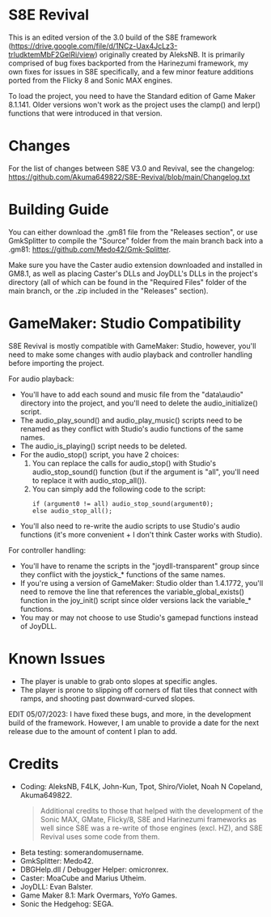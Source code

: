 # S8E Revival
This is an edited version of the 3.0 build of the S8E framework (https://drive.google.com/file/d/1NCz-Uax4JcLz3-trludktemMbF2GelRi/view) originally created by AleksNB. It is primarily comprised of bug fixes backported from the Harinezumi framework, my own fixes for issues in S8E specifically, and a few minor feature additions ported from the Flicky 8 and Sonic MAX engines.

To load the project, you need to have the Standard edition of Game Maker 8.1.141. Older versions won't work as the project uses the clamp() and lerp() functions that were introduced in that version.

# Changes
For the list of changes between S8E V3.0 and Revival, see the changelog:
https://github.com/Akuma649822/S8E-Revival/blob/main/Changelog.txt

# Building Guide
You can either download the .gm81 file from the "Releases section", or use GmkSplitter to compile the "Source" folder from the main branch back into a .gm81: https://github.com/Medo42/Gmk-Splitter.

Make sure you have the Caster audio extension downloaded and installed in GM8.1, as well as placing Caster's DLLs and JoyDLL's DLLs in the project's directory (all of which can be found in the "Required Files" folder of the main branch, or the .zip included in the "Releases" section).

# GameMaker: Studio Compatibility
S8E Revival is mostly compatible with GameMaker: Studio, however, you'll need to make some changes with audio playback and controller handling before importing the project.

For audio playback:
- You'll have to add each sound and music file from the "data\audio" directory into the project, and you'll need to delete the audio_initialize() script.
- The audio_play_sound() and audio_play_music() scripts need to be renamed as they conflict with Studio's audio functions of the same names.
- The audio_is_playing() script needs to be deleted.
- For the audio_stop() script, you have 2 choices:
  1. You can replace the calls for audio_stop() with Studio's audio_stop_sound() function (but if the argument is "all", you'll need to replace it with audio_stop_all()).
  2. You can simply add the following code to the script:
     ```
     if (argument0 != all) audio_stop_sound(argument0);
     else audio_stop_all();
     ```
- You'll also need to re-write the audio scripts to use Studio's audio functions (it's more convenient + I don't think Caster works with Studio).

For controller handling:
- You'll have to rename the scripts in the "joydll-transparent" group since they conflict with the joystick_* functions of the same names.
- If you're using a version of GameMaker: Studio older than 1.4.1772, you'll need to remove the line that references the variable_global_exists() function in the joy_init() script since older versions lack the variable_* functions.
- You may or may not choose to use Studio's gamepad functions instead of JoyDLL.

# Known Issues
- The player is unable to grab onto slopes at specific angles.
- The player is prone to slipping off corners of flat tiles that connect with ramps, and shooting past downward-curved slopes.

EDIT 05/07/2023: I have fixed these bugs, and more, in the development build of the framework. However, I am unable to provide a date for the next release due to the amount of content I plan to add.

# Credits
- Coding: AleksNB, F4LK, John-Kun, Tpot, Shiro/Violet, Noah N Copeland, Akuma649822.
  > Additional credits to those that helped with the development of the Sonic MAX, GMate, Flicky/8, S8E and Harinezumi frameworks as well since S8E was a re-write of those engines (excl. HZ), and S8E Revival uses some code from them.
- Beta testing: somerandomusername.
- GmkSplitter: Medo42.
- DBGHelp.dll / Debugger Helper: omicronrex.
- Caster: MoaCube and Marius Utheim.
- JoyDLL: Evan Balster.
- Game Maker 8.1: Mark Overmars, YoYo Games.
- Sonic the Hedgehog: SEGA.

